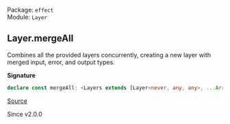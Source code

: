 Package: `effect`<br />
Module: `Layer`<br />

## Layer.mergeAll

Combines all the provided layers concurrently, creating a new layer with merged input, error, and output types.

**Signature**

```ts
declare const mergeAll: <Layers extends [Layer<never, any, any>, ...Array<Layer<never, any, any>>]>(...layers: Layers) => Layer<{ [k in keyof Layers]: Layer.Success<Layers[k]>; }[number], { [k in keyof Layers]: Layer.Error<Layers[k]>; }[number], { [k in keyof Layers]: Layer.Context<Layers[k]>; }[number]>
```

[Source](https://github.com/Effect-TS/effect/tree/main/packages/effect/src/Layer.ts#L526)

Since v2.0.0